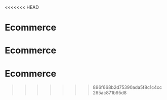 <<<<<<< HEAD
# Ecommerce
Ecommerce
=======
# Ecommerce
>>>>>>> 896f668b2d75390ada5f8c1c4cc265ac871b95d8
